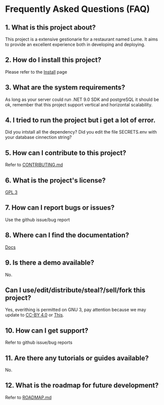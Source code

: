 # Frequently Asked Questions (FAQ)

## 1. What is this project about?
This project is a extensive gestionarie for a restaurant named Lume. It aims to provide an excellent experience both in developing and deploying.

## 2. How do I install this project?
Please refer to the [Install]() page

## 3. What are the system requirements?
As long as your server could run .NET 9.0 SDK and postgreSQL it should be ok, remember that this project support vertical and horizontal scalability.

## 4. I tried to run the project but i get a lot of error.
Did you intstall all the dependency?
Did you edit the file SECRETS.env with your database cinnection string?

## 5. How can I contribute to this project?
Refer to [CONTRIBUTING.md]()

## 6. What is the project's license?
[GPL 3](https://www.gnu.org/licenses/gpl-3.0.en.html)

## 7. How can I report bugs or issues?
Use the github issue/bug report

## 8. Where can I find the documentation?
[Docs](/docs/)

## 9. Is there a demo available?
No.

## Can I use/edit/distribute/steal?/sell/fork this project?
Yes, everithing is permitted on GNU 3, pay attention because we may update to [CC-BY 4.0](https://creativecommons.org/licenses/by/4.0/deed.en) or [This](https://ihateailicense.eu/).

## 10. How can I get support?
Refer to github issue/bug reports

## 11. Are there any tutorials or guides available?
No.

## 12. What is the roadmap for future development?
Refer to [ROADMAP.md]()
